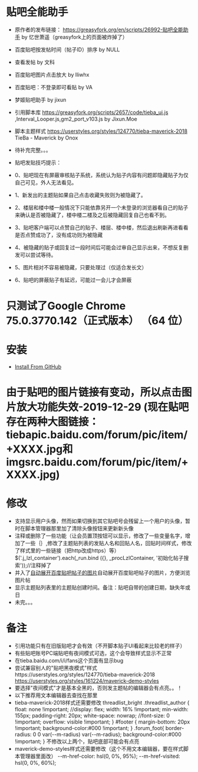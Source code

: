 # 贴吧全能助手
- 原作者的发布链接： https://greasyfork.org/en/scripts/26992-贴吧全能助手 by 忆世萧遥（greasyfork上的页面被炸掉了）
- 百度贴吧按发帖时间（帖子ID）排序 by NULL
- 查看发帖 by 文科
- 百度贴吧图片点击放大 by lliwhx
- 百度贴吧：不登录即可看贴 by VA
- 梦姬贴吧助手 by jixun
- 引用脚本库 https://greasyfork.org/scripts/2657/code/tieba_ui.js ,Interval_Looper.js,gm2_port_v103.js by Jixun.Moe
- 脚本主题样式 https://userstyles.org/styles/124770/tieba-maverick-2018 TieBa - Maverick by Onox
- 待补充完整。。。

- 贴吧发贴技巧提示：
- 0、贴吧现在有屏蔽审核贴子系统，系统认为贴子内容有问题即隐藏贴子为仅自己可见，外人无法看见。
- 1、新发出的主题贴如果自己点击收藏失败则为被隐藏了。
- 2、楼层和楼中楼一般情况下只能依靠另开一个未登录的浏览器看自己的贴子来确认是否被隐藏了，楼中楼二楼及之后被隐藏回复自己也看不到。
- 3、贴吧客户端可以点赞自己的贴子、楼层、楼中楼，然后退出刷新再进看看是否点赞成功了，没有成功则为被隐藏
- 4、被隐藏的贴子或回复过一段时间后可能会过审自己显示出来，不想反复删发可以尝试等待。
- 5、图片相对不容易被隐藏，只要处理过（仅适合发长文）
- 6、贴吧的屏蔽贴子有延迟，可能过一会儿才会屏蔽

# 只测试了Google Chrome 75.0.3770.142（正式版本） （64 位）
# 安装
* [Install From GitHub](https://github.com/shitianshiwa/baidu-tieba-userscript/raw/master/%E8%B4%B4%E5%90%A7%E5%85%A8%E8%83%BD%E5%8A%A9%E6%89%8B/%E8%B4%B4%E5%90%A7%E5%85%A8%E8%83%BD%E5%8A%A9%E6%89%8B.user.js)
# 由于贴吧的图片链接有变动，所以点击图片放大功能失效-2019-12-29 (现在贴吧存在两种大图链接：tiebapic.baidu.com/forum/pic/item/+XXXX.jpg和imgsrc.baidu.com/forum/pic/item/+XXXX.jpg)
# 修改
* 支持显示用户头像，然而如果切换到其它贴吧号会残留上一个用户的头像，暂时在脚本管理器那里加了清除头像按钮来更新新头像
* 注释或删除了一些功能（让会员置顶按钮可以显示，修改了一些变量名字，增加了一些｛｝,修改了主题贴列表的发贴人名和回贴人名，回贴时间样式，修改了样式里的一些链接（把http改成https）等）
$('.j_lzl_container').each(_run.bind ({}, _procLzlContainer, '初始化帖子搜索'));//注释掉了
* 并入了[自动展开百度贴吧帖子的图片](https://greasyfork.org/zh-CN/scripts/396083-%E8%87%AA%E5%8A%A8%E5%B1%95%E5%BC%80%E7%99%BE%E5%BA%A6%E8%B4%B4%E5%90%A7%E5%B8%96%E5%AD%90%E7%9A%84%E5%9B%BE%E7%89%87)自动展开百度贴吧帖子的图片，方便浏览图片帖
* 显示主题贴列表里的主题贴创建时间。备注：贴吧自带的创建日期，缺失年或日
* 未完。。。
# 备注
* 引用功能只有在旧版贴吧才会有效（不开脚本贴子UI看起来比较老的样子）
* 有些贴吧账号PC端贴吧有夜间模式可选，这个会导致样式显示不正常
* 在tieba.baidu.com/i/i/fans这个页面有显示bug
* 尝试兼容别人的"贴吧黑夜模式"样式https://userstyles.org/styles/124770/tieba-maverick-2018   https://userstyles.org/styles/161224/maverick-demo-styles
* 要选择"夜间模式"才是基本全黑的，否则发主题帖的编辑器会有点亮。。！
* 以下推荐用文本编辑器去查找在那里
* tieba-maverick-2018样式还需要修改
    threadlist_bright .threadlist_author {
	float: none !important;
	//display: flex;
	width: 16% !important;
	min-width: 155px;
	padding-right: 20px;
	white-space: nowrap;
	//font-size: 0 !important;
	overflow: visible !important;
}
#footer {
margin-bottom: 20px !important;
background-color:#000 !important;
}
.forum_foot{
border-radius: 0 0 var(--m-radius) var(--m-radius);
background-color:#000 !important;
}
不修改以上两个，贴吧底部可能会有点亮
* maverick-demo-styles样式还需要修改（这个不用文本编辑器，要在样式脚本管理器里面改）
	--m-href-color: hsl(0, 0%, 95%);
	--m-href-visited: hsl(0, 0%, 60%);

